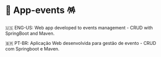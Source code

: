 # 🎉 App-events 🪅
🇺🇸 ENG-US:
Web app developed to events management - CRUD with SpringBoot and Maven.

🇧🇷 PT-BR:
Aplicação Web desenvolvida para gestão de evento - CRUD com Springboot e Maven.
